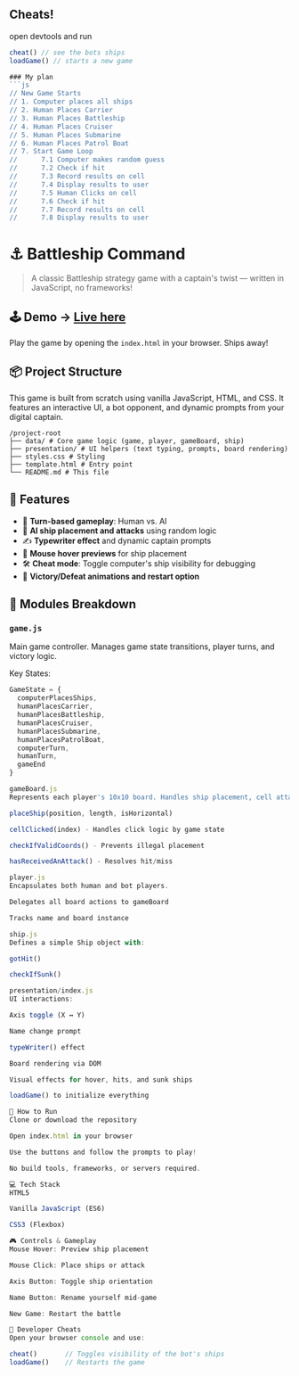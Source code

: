 ## Cheats! 
open devtools and run 
```js
cheat() // see the bots ships
loadGame() // starts a new game

### My plan
```js
// New Game Starts
// 1. Computer places all ships
// 2. Human Places Carrier
// 3. Human Places Battleship
// 4. Human Places Cruiser
// 5. Human Places Submarine
// 6. Human Places Patrol Boat
// 7. Start Game Loop
//      7.1 Computer makes random guess
//      7.2 Check if hit
//      7.3 Record results on cell
//      7.4 Display results to user
//      7.5 Human Clicks on cell
//      7.6 Check if hit
//      7.7 Record results on cell
//      7.8 Display results to user
```
# ⚓ Battleship Command

> A classic Battleship strategy game with a captain's twist — written in JavaScript, no frameworks!

## 🕹️ Demo -> [Live here](jomcbob.github.io/battleship)

Play the game by opening the `index.html` in your browser. Ships away!

## 📦 Project Structure

This game is built from scratch using vanilla JavaScript, HTML, and CSS. It features an interactive UI, a bot opponent, and dynamic prompts from your digital captain.

```
/project-root
├── data/ # Core game logic (game, player, gameBoard, ship)
├── presentation/ # UI helpers (text typing, prompts, board rendering)
├── styles.css # Styling
├── template.html # Entry point
└── README.md # This file
```


## 🚢 Features

- 🎯 **Turn-based gameplay**: Human vs. AI  
- 🧠 **AI ship placement and attacks** using random logic  
- ✍️ **Typewriter effect** and dynamic captain prompts  
- 🧭 **Mouse hover previews** for ship placement  
- 🛠️ **Cheat mode**: Toggle computer's ship visibility for debugging  
- 🎉 **Victory/Defeat animations and restart option**  

## 🧩 Modules Breakdown

### `game.js`

Main game controller. Manages game state transitions, player turns, and victory logic.

Key States:
```js
GameState = {
  computerPlacesShips,
  humanPlacesCarrier,
  humanPlacesBattleship,
  humanPlacesCruiser,
  humanPlacesSubmarine,
  humanPlacesPatrolBoat,
  computerTurn,
  humanTurn,
  gameEnd
}

gameBoard.js
Represents each player's 10x10 board. Handles ship placement, cell attacks, and hover logic.

placeShip(position, length, isHorizontal)

cellClicked(index) - Handles click logic by game state

checkIfValidCoords() - Prevents illegal placement

hasReceivedAnAttack() - Resolves hit/miss

player.js
Encapsulates both human and bot players.

Delegates all board actions to gameBoard

Tracks name and board instance

ship.js
Defines a simple Ship object with:

gotHit()

checkIfSunk()

presentation/index.js
UI interactions:

Axis toggle (X ↔ Y)

Name change prompt

typeWriter() effect

Board rendering via DOM

Visual effects for hover, hits, and sunk ships

loadGame() to initialize everything

🔧 How to Run
Clone or download the repository

Open index.html in your browser

Use the buttons and follow the prompts to play!

No build tools, frameworks, or servers required.

💻 Tech Stack
HTML5

Vanilla JavaScript (ES6)

CSS3 (Flexbox)

🎮 Controls & Gameplay
Mouse Hover: Preview ship placement

Mouse Click: Place ships or attack

Axis Button: Toggle ship orientation

Name Button: Rename yourself mid-game

New Game: Restart the battle

🧙 Developer Cheats
Open your browser console and use:

cheat()       // Toggles visibility of the bot's ships
loadGame()    // Restarts the game

